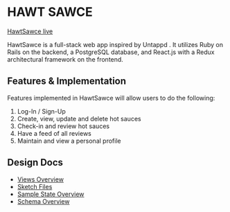# HAWT SAWCE

[HawtSawce live][heroku]

[heroku]: http://www.herokuapp.com

HawtSawce is a full-stack web app inspired by Untappd .  It utilizes Ruby on Rails on the backend, a PostgreSQL database, and React.js with a Redux architectural framework on the frontend.  

## Features & Implementation

Features implemented in HawtSawce will allow users to do the following:
 1. Log-In / Sign-Up
 2. Create, view, update and delete hot sauces
 3. Check-in and review hot sauces
 4. Have a feed of all reviews
 5. Maintain and view a personal profile

## Design Docs
  - [Views Overview][views]   
  - [Sketch Files][sketch]
  - [Sample State Overview][state]
  - [Schema Overview][schema]




[views]: https://github.com/hellochitty/Hawt-Sawce/tree/master/docs
[sketch]: https://github.com/hellochitty/Hawt-Sawce/blob/master/docs/wireframes/mockups.sketch
[schema]: https://github.com/hellochitty/Hawt-Sawce/blob/master/docs/schema.md
[state]: https://github.com/hellochitty/Hawt-Sawce/blob/master/docs/sample-state.md
